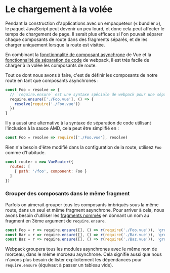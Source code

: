 # Le chargement à la volée

Pendant la construction d'applications avec un empaqueteur (« bundler »), le paquet JavaScript peut devenir un peu lourd, et donc cela peut affecter le temps de chargement de page. Il serait plus efficace si l'on pouvait séparer chaque composants de route dans des fragments séparés, et de les charger uniquement lorsque la route est visitée.

En combinant la [fonctionnalité de composant asynchrone](https://fr.vuejs.org/v2/guide/components.html#Composants-asynchrones) de Vue et la [fonctionnalité de séparation de code](https://webpack.js.org/guides/code-splitting-require/) de webpack, il est très facile de charger à la volée les composants de route. 
 
Tout ce dont nous avons à faire, c'est de définir les composants de notre route en tant que composants asynchrones :

``` js
const Foo = resolve => {
  // `require.ensure` est une syntaxe spéciale de webpack pour une séparation de code.
  require.ensure(['./Foo.vue'], () => {
    resolve(require('./Foo.vue'))
  })
}
```

Il y a aussi une alternative à la syntaxe de séparation de code utilisant l'inclusion à la sauce AMD, cela peut être simplifié en :

``` js
const Foo = resolve => require(['./Foo.vue'], resolve)
```

Rien n'a besoin d'être modifié dans la configuration de la route, utilisez `Foo` comme d'habitude.

``` js
const router = new VueRouter({
  routes: [
    { path: '/foo', component: Foo }
  ]
})
```

### Grouper des composants dans le même fragment

Parfois on aimerait grouper tous les composants imbriqués sous la même route, dans un seul et même fragment asynchrone. Pour arriver à cela, nous avons besoin d'utiliser les [fragments nommés](https://webpack.js.org/guides/code-splitting-require/#chunkname) en donnant un nom au fragment en 3ème argument de `require.ensure`.

``` js
const Foo = r => require.ensure([], () => r(require('./Foo.vue')), 'group-foo')
const Bar = r => require.ensure([], () => r(require('./Bar.vue')), 'group-foo')
const Baz = r => require.ensure([], () => r(require('./Baz.vue')), 'group-foo')
```

Webpack groupera tous les modules asynchrones avec le même nom de morceau, dans le même morceau asynchrone. Cela signifie aussi que nous n'avons plus besoin de lister explicitement les dépendances pour `require.ensure` (équivaut à passer un tableau vide).
